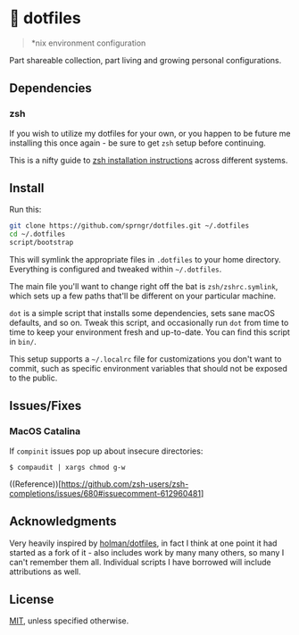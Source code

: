 # :shell: dotfiles

> *nix environment configuration

Part shareable collection, part living and growing personal configurations.

## Dependencies

### zsh

If you wish to utilize my dotfiles for your own, or you happen to be future me installing this once again - be sure to get `zsh` setup before continuing.

This is a nifty guide to [zsh installation instructions](https://gist.github.com/derhuerst/12a1558a4b408b3b2b6e) across different systems.

## Install

Run this:

```sh
git clone https://github.com/sprngr/dotfiles.git ~/.dotfiles
cd ~/.dotfiles
script/bootstrap
```

This will symlink the appropriate files in `.dotfiles` to your home directory.
Everything is configured and tweaked within `~/.dotfiles`.

The main file you'll want to change right off the bat is `zsh/zshrc.symlink`,
which sets up a few paths that'll be different on your particular machine.

`dot` is a simple script that installs some dependencies, sets sane macOS
defaults, and so on. Tweak this script, and occasionally run `dot` from
time to time to keep your environment fresh and up-to-date. You can find
this script in `bin/`.

This setup supports a `~/.localrc` file for customizations you don't want to commit, such as specific environment variables that should not be exposed to the public.

## Issues/Fixes

### MacOS Catalina


If `compinit` issues pop up about insecure directories:

```shell
$ compaudit | xargs chmod g-w
```
((Reference))[https://github.com/zsh-users/zsh-completions/issues/680#issuecomment-612960481]

## Acknowledgments

Very heavily inspired by [holman/dotfiles](https://github.com/holman/dotfiles), in fact I think at one point it had started as a fork of it - also includes work by many many others, so many I can't remember them all. Individual scripts I have borrowed will include attributions as well.

## License

[MIT](LICENSE), unless specified otherwise.
